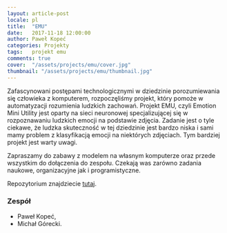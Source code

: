 ```yaml
---
layout: article-post
locale: pl
title:  "EMU"
date:   2017-11-18 12:00:00
author: Paweł Kopeć
categories: Projekty
tags:	projekt emu
comments: true
cover:  "/assets/projects/emu/cover.jpg"
thumbnail: "/assets/projects/emu/thumbnail.jpg"
---
```


Zafascynowani postępami technologicznymi w dziedzinie porozumiewania się człowieka z komputerem, rozpoczęliśmy projekt, który pomoże w automatyzacji rozumienia ludzkich zachowań. Projekt EMU, czyli Emotion Mini Utility jest oparty na sieci neuronowej specjalizującej się w rozpoznawaniu ludzkich emocji na podstawie zdjęcia. Zadanie jest o tyle ciekawe, że ludzka skuteczność w tej dziedzinie jest bardzo niska i sami mamy problem z klasyfikacją emocji na niektórych zdjęciach. Tym bardziej projekt jest warty uwagi.

Zapraszamy do zabawy z modelem na własnym komputerze oraz przede wszystkim do dołączenia do zespołu. Czekają was zarówno zadania naukowe, organizacyjne jak i programistyczne.

Repozytorium znajdziecie [tutaj](https://github.com/AffectiveComputing/emu/).

### Zespół
- Paweł Kopeć,
- Michał Górecki.

